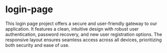 # login-page
This login page project offers a secure and user-friendly gateway to our application. It features a clean, intuitive design with robust user authentication, password recovery, and new user registration options. The responsive layout ensures seamless access across all devices, prioritizing both security and ease of use.
